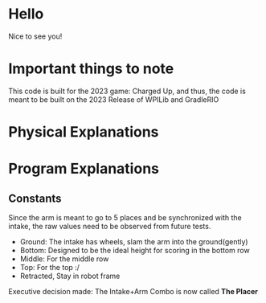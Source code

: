 # Hello
Nice to see you!

# Important things to note
This code is built for the 2023 game: Charged Up, and thus, the code is meant to be built on the 2023 Release of WPILib and GradleRIO

# Physical Explanations

# Program Explanations

## Constants

Since the arm is meant to go to 5 places and be synchronized with the intake, the raw values need to be observed from future tests.

- Ground: The intake has wheels, slam the arm into the ground(gently)
- Bottom: Designed to be the ideal height for scoring in the bottom row
- Middle: For the middle row
- Top: For the top :/
- Retracted, Stay in robot frame

Executive decision made: The Intake+Arm Combo is now called **The Placer**